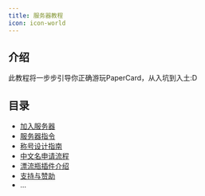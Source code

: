 ```yaml
---
title: 服务器教程
icon: icon-world
---
```


## 介绍

此教程将一步步引导你正确游玩PaperCard，从入坑到入土:D

## 目录

- [加入服务器](join.md)
- [服务器指令](command.md)
- [称号设计指南](name.md)
- [中文名申请流程](server/name.md)
- [漂流瓶插件介绍](driftbottle.md)
- [支持与赞助](server/support.md)
- ...
